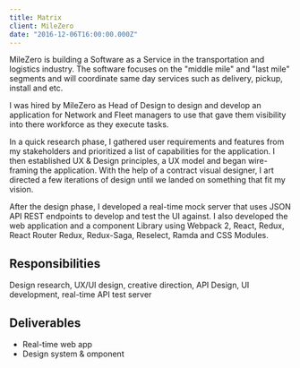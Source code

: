 ```yaml
---
title: Matrix
client: MileZero
date: "2016-12-06T16:00:00.000Z"
---
```


MileZero is building a Software as a Service in the transportation and logistics industry. The software focuses on the "middle mile" and "last mile" segments and will coordinate same day services such as delivery, pickup, install and etc.

I was hired by MileZero as Head of Design to design and develop an application for Network and Fleet managers to use that gave them visibility into there workforce as they execute tasks.

In a quick research phase, I gathered user requirements and features from my stakeholders and prioritized a list of capabilities for the application. I then established UX & Design principles, a UX model and began wire-framing the application. With the help of a contract visual designer, I art directed a few iterations of design until we landed on something that fit my vision.

After the design phase, I developed a real-time mock server that uses JSON API REST endpoints to develop and test the UI against. I also developed the web application and a component Library using Webpack 2, React, Redux, React Router Redux, Redux-Saga, Reselect, Ramda and CSS Modules.

## Responsibilities

Design research, UX/UI design, creative direction, API Design, UI development, real-time API test server

## Deliverables

* Real-time web app
* Design system & omponent
